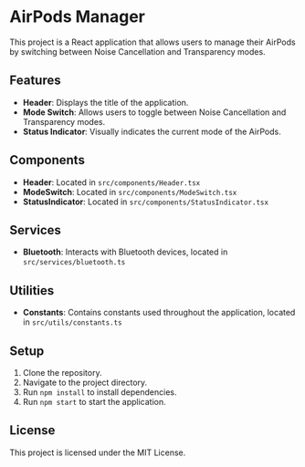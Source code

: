 # AirPods Manager

This project is a React application that allows users to manage their AirPods by switching between Noise Cancellation and Transparency modes. 

## Features

- **Header**: Displays the title of the application.
- **Mode Switch**: Allows users to toggle between Noise Cancellation and Transparency modes.
- **Status Indicator**: Visually indicates the current mode of the AirPods.

## Components

- **Header**: Located in `src/components/Header.tsx`
- **ModeSwitch**: Located in `src/components/ModeSwitch.tsx`
- **StatusIndicator**: Located in `src/components/StatusIndicator.tsx`

## Services

- **Bluetooth**: Interacts with Bluetooth devices, located in `src/services/bluetooth.ts`

## Utilities

- **Constants**: Contains constants used throughout the application, located in `src/utils/constants.ts`

## Setup

1. Clone the repository.
2. Navigate to the project directory.
3. Run `npm install` to install dependencies.
4. Run `npm start` to start the application.

## License

This project is licensed under the MIT License.
